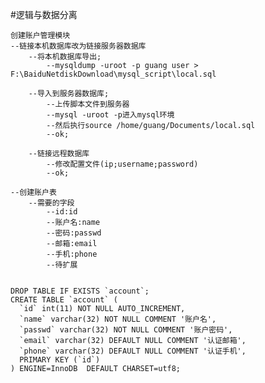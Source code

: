#逻辑与数据分离


	创建账户管理模块
	--链接本机数据库改为链接服务器数据库
		--将本机数据库导出;
			--mysqldump -uroot -p guang user > F:\BaiduNetdiskDownload\mysql_script\local.sql
		
		--导入到服务器数据库;
			--上传脚本文件到服务器
			--mysql -uroot -p进入mysql环境
			--然后执行source /home/guang/Documents/local.sql
			--ok;
		
		--链接远程数据库
			--修改配置文件(ip;username;password)
			--ok;
		
	--创建账户表
		--需要的字段
			--id:id		
			--账户名:name
			--密码:passwd
			--邮箱:email
			--手机:phone
			--待扩展	
	
	
	DROP TABLE IF EXISTS `account`;
	CREATE TABLE `account` (
	  `id` int(11) NOT NULL AUTO_INCREMENT,
	  `name` varchar(32) NOT NULL COMMENT '账户名',
	  `passwd` varchar(32) NOT NULL COMMENT '账户密码',
	  `email` varchar(32) DEFAULT NULL COMMENT '认证邮箱',
	  `phone` varchar(32) DEFAULT NULL COMMENT '认证手机',
	  PRIMARY KEY (`id`)
	) ENGINE=InnoDB  DEFAULT CHARSET=utf8;
	
	